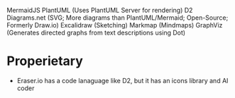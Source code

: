 MermaidJS
PlantUML (Uses PlantUML Server for rendering)
D2
Diagrams.net (SVG; More diagrams than PlantUML/Mermaid; Open-Source; Formerly Draw.io)
Excalidraw (Sketching)
Markmap (Mindmaps)
GraphViz (Generates directed graphs from text descriptions using Dot)

# Properietary
- Eraser.io has a code lanaguage like D2, but it has an icons library and AI coder